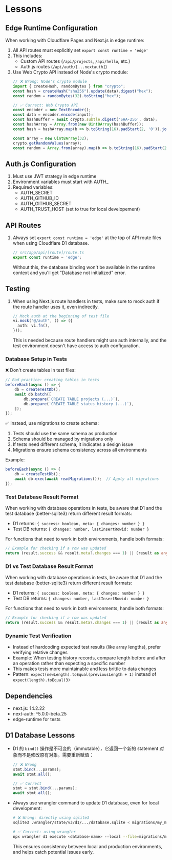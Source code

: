 # Lessons

## Edge Runtime Configuration
When working with Cloudflare Pages and Next.js in edge runtime:
1. All API routes must explicitly set `export const runtime = 'edge'`
2. This includes:
   - Custom API routes (`/api/projects`, `/api/hello`, etc.)
   - Auth.js routes (`/api/auth/[...nextauth]`)
3. Use Web Crypto API instead of Node's crypto module:
   ```typescript
   // ❌ Wrong: Node's crypto module
   import { createHash, randomBytes } from "crypto";
   const hash = createHash("sha256").update(data).digest("hex");
   const random = randomBytes(32).toString("hex");

   // ✅ Correct: Web Crypto API
   const encoder = new TextEncoder();
   const data = encoder.encode(input);
   const hashBuffer = await crypto.subtle.digest('SHA-256', data);
   const hashArray = Array.from(new Uint8Array(hashBuffer));
   const hash = hashArray.map(b => b.toString(16).padStart(2, '0')).join('');

   const array = new Uint8Array(32);
   crypto.getRandomValues(array);
   const random = Array.from(array).map(b => b.toString(16).padStart(2, '0')).join('');
   ```

## Auth.js Configuration
1. Must use JWT strategy in edge runtime
2. Environment variables must start with AUTH_
3. Required variables:
   - AUTH_SECRET
   - AUTH_GITHUB_ID
   - AUTH_GITHUB_SECRET
   - AUTH_TRUST_HOST (set to true for local developement)

## API Routes
1. Always set `export const runtime = 'edge'` at the top of API route files when using Cloudflare D1 database.
   ```typescript
   // src/app/api/[route]/route.ts
   export const runtime = 'edge';
   ```
   Without this, the database binding won't be available in the runtime context and you'll get "Database not initialized" error.

## Testing
1. When using Next.js route handlers in tests, make sure to mock auth if the route handler uses it, even indirectly.
   ```typescript
   // Mock auth at the beginning of test file
   vi.mock("@/auth", () => ({
     auth: vi.fn(),
   }));
   ```
   This is needed because route handlers might use auth internally, and the test environment doesn't have access to auth configuration.

### Database Setup in Tests
❌ Don't create tables in test files:
```typescript
// Bad practice: creating tables in tests
beforeEach(async () => {
    db = createTestDb();
    await db.batch([
        db.prepare(`CREATE TABLE projects (...)`),
        db.prepare(`CREATE TABLE status_history (...)`),
    ]);
});
```

✅ Instead, use migrations to create schema:
1. Tests should use the same schema as production
2. Schema should be managed by migrations only
3. If tests need different schema, it indicates a design issue
4. Migrations ensure schema consistency across all environments

Example:
```typescript
beforeEach(async () => {
    db = createTestDb();
    await db.exec(await readMigrations());  // Apply all migrations
});
```

### Test Database Result Format
When working with database operations in tests, be aware that D1 and the test database (better-sqlite3) return different result formats:
- D1 returns: `{ success: boolean, meta: { changes: number } }`
- Test DB returns: `{ changes: number, lastInsertRowid: number }`

For functions that need to work in both environments, handle both formats:
```typescript
// Example for checking if a row was updated
return (result.success && result.meta?.changes === 1) || (result as any).changes === 1;
```

### D1 vs Test Database Result Format
When working with database operations in tests, be aware that D1 and the test database (better-sqlite3) return different result formats:
- D1 returns: `{ success: boolean, meta: { changes: number } }`
- Test DB returns: `{ changes: number, lastInsertRowid: number }`

For functions that need to work in both environments, handle both formats:
```typescript
// Example for checking if a row was updated
return (result.success && result.meta?.changes === 1) || (result as any).changes === 1;
```


### Dynamic Test Verification
- Instead of hardcoding expected test results (like array lengths), prefer verifying relative changes
- Example: When testing history records, compare length before and after an operation rather than expecting a specific number
- This makes tests more maintainable and less brittle to data changes
- Pattern: `expect(newLength).toEqual(previousLength + 1)` instead of `expect(length).toEqual(3)`


## Dependencies
- next.js: 14.2.22
- next-auth: ^5.0.0-beta.25
- edge-runtime for tests

## D1 Database Lessons

- D1 的 `bind()` 操作是不可变的（immutable），它返回一个新的 statement 对象而不是修改原有对象。需要重新赋值：
  ```typescript
  // ❌ Wrong
  stmt.bind(...params);
  await stmt.all();

  // ✅ Correct
  stmt = stmt.bind(...params);
  await stmt.all();
  ```

- Always use wrangler command to update D1 database, even for local development:
  ```bash
  # ❌ Wrong: directly using sqlite3
  sqlite3 .wrangler/state/v3/d1/.../database.sqlite < migrations/my_migration.sql

  # ✅ Correct: using wrangler
  npx wrangler d1 execute <database-name> --local --file=migrations/my_migration.sql
  ```
  This ensures consistency between local and production environments, and helps catch potential issues early.

